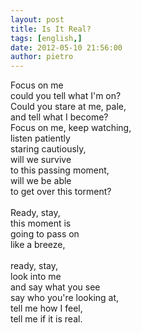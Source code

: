 ```yaml
---
layout: post
title: Is It Real?
tags: [english,]
date: 2012-05-10 21:56:00
author: pietro
---
```

Focus on me<br/>could you tell what I'm on?<br/>Could you stare at me, pale,<br/>and tell what I become?<br/>Focus on me, keep watching,<br/>listen patiently<br/>staring cautiously,<br/>will we survive<br/>to this passing moment,<br/>will we be able<br/>to get over this torment?<br/><br/>Ready, stay,<br/>this moment is<br/>going to pass on<br/>like a breeze,<br/><br/>ready, stay,<br/>look into me<br/>and say what you see<br/>say who you're looking at,<br/>tell me how I feel,<br/>tell me if it is real.
